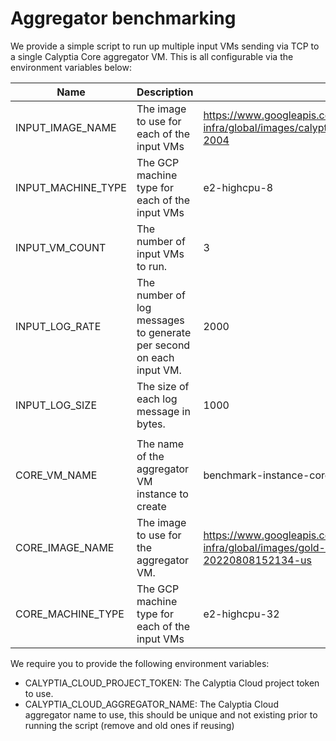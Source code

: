 # Aggregator benchmarking

We provide a simple script to run up multiple input VMs sending via TCP to a single Calyptia Core aggregator VM.
This is all configurable via the environment variables below:

| Name | Description | Default |
|------|-------------|---------|
|INPUT_IMAGE_NAME| The image to use for each of the input VMs | <https://www.googleapis.com/compute/v1/projects/calyptia-infra/global/images/calyptia-vendor-comparison-ubuntu-2004> |
|INPUT_MACHINE_TYPE| The GCP machine type for each of the input VMs | e2-highcpu-8 |
|INPUT_VM_COUNT| The number of input VMs to run. | 3 |
|INPUT_LOG_RATE| The number of log messages to generate per second on each input VM. | 2000 |
|INPUT_LOG_SIZE| The size of each log message in bytes. | 1000 |
|||
|CORE_VM_NAME| The name of the aggregator VM instance to create | benchmark-instance-core |
|CORE_IMAGE_NAME| The image to use for the aggregator VM. | <https://www.googleapis.com/compute/v1/projects/calyptia-infra/global/images/gold-calyptia-core-20220808152134-us> |
|CORE_MACHINE_TYPE| The GCP machine type for each of the input VMs | e2-highcpu-32 |

We require you to provide the following environment variables:

- CALYPTIA_CLOUD_PROJECT_TOKEN: The Calyptia Cloud project token to use.
- CALYPTIA_CLOUD_AGGREGATOR_NAME: The Calyptia Cloud aggregator name to use, this should be unique and not existing prior to running the script (remove and old ones if reusing)
